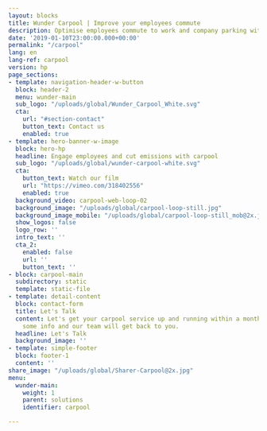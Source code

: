 ```yaml
---
layout: blocks
title: Wunder Carpool | Improve your employees commute
description: Optimise employees commute to work and company parking with our carpooling technology. Promote sustanaible mobility and generate real time tracking reports.
date: '2019-01-10T23:00:00.000+00:00'
permalink: "/carpool"
lang: en
lang-ref: carpool
version: hp
page_sections:
- template: navigation-header-w-button
  block: header-2
  menu: wunder-main
  sub_logo: "/uploads/global/Wunder_Carpool_White.svg"
  cta:
    url: "#section-contact"
    button_text: Contact us
    enabled: true
- template: hero-banner-w-image
  block: hero-hp
  headline: Engage employees and cut emissions with carpool
  sub_logo: "/uploads/global/wunder-carpool-white.svg"
  cta:
    button_text: Watch our film
    url: "https://vimeo.com/318402556"
    enabled: true
  background_video: carpool-web-loop-02
  background_image: "/uploads/global/carpool-loop-still.jpg"
  background_image_mobile: "/uploads/global/carpool-loop-still_mob@2x.jpg"
  show_logos: false
  logo_row: ''
  intro_text: ''
  cta_2:
    enabled: false
    url: ''
    button_text: ''
- block: carpool-main
  subdirectory: static
  template: static-file
- template: detail-content
  block: contact-form
  title: Let's Talk
  content: Let's get your carpool service up and running within a month. Let us know
    some info and our team will get back to you.
  headline: Let's Talk
  background_image: ''
- template: simple-footer
  block: footer-1
  content: ''
share_image: "/uploads/global/Sharer-Carpool@2x.jpg"
menu:
  wunder-main:
    weight: 1
    parent: solutions
    identifier: carpool

---
```

